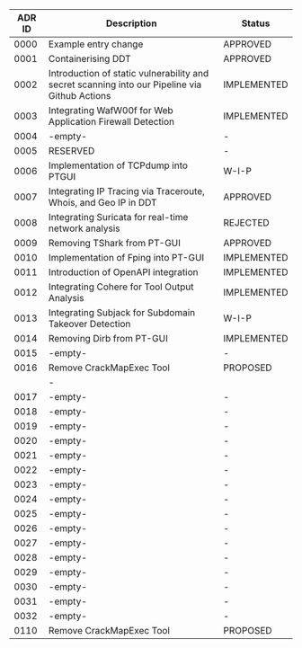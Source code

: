 | ADR ID | Description                                                                                   | Status      |
| ------ | --------------------------------------------------------------------------------------------- | ----------- |
| 0000   | Example entry change                                                                          | APPROVED    |
| 0001   | Containerising DDT                                                                            | APPROVED    |
| 0002   | Introduction of static vulnerability and secret scanning into our Pipeline via Github Actions | IMPLEMENTED |
| 0003   | Integrating WafW00f for Web Application Firewall Detection                                    | IMPLEMENTED |
| 0004   | -empty-                                                                                       | -           |
| 0005   | RESERVED                                                                                      | -           |
| 0006   | Implementation of TCPdump into PTGUI                                                          | W-I-P       |
| 0007   | Integrating IP Tracing via Traceroute, Whois, and Geo IP in DDT                               | APPROVED    |
| 0008   | Integrating Suricata for real-time network analysis                                           | REJECTED    |
| 0009   | Removing TShark from PT-GUI                                                                   | APPROVED    |
| 0010   | Implementation of Fping into PT-GUI                                                           | IMPLEMENTED |
| 0011   | Introduction of OpenAPI integration                                                           | IMPLEMENTED |
| 0012   | Integrating Cohere for Tool Output Analysis                                                   | IMPLEMENTED |
| 0013   | Integrating Subjack for Subdomain Takeover Detection                                          | W-I-P       |
| 0014   | Removing Dirb from PT-GUI                                                                     | IMPLEMENTED |
| 0015   | -empty-                                                                                       | -           |
0016 | Remove CrackMapExec Tool | PROPOSED |
                                                                                     | -           |
| 0017   | -empty-                                                                                       | -           |
| 0018   | -empty-                                                                                       | -           |
| 0019   | -empty-                                                                                       | -           |
| 0020   | -empty-                                                                                       | -           |
| 0021   | -empty-                                                                                       | -           |
| 0022   | -empty-                                                                                       | -           |
| 0023   | -empty-                                                                                       | -           |
| 0024   | -empty-                                                                                       | -           |
| 0025   | -empty-                                                                                       | -           |
| 0026   | -empty-                                                                                       | -           |
| 0027   | -empty-                                                                                       | -           |
| 0028   | -empty-                                                                                       | -           |
| 0029   | -empty-                                                                                       | -           |
| 0030   | -empty-                                                                                       | -           |
| 0031   | -empty-                                                                                       | -           |
| 0032   | -empty-                                                                                       | -           |
| 0110   | Remove CrackMapExec Tool                                                                      | PROPOSED    |
